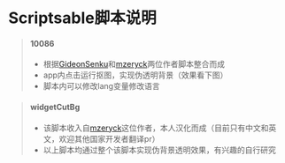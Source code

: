 # Scriptsable脚本说明
> #### 10086
> - 根据[GideonSenku](https://github.com/GideonSenku)和[mzeryck](https://github.com/mzeryck)两位作者脚本整合而成
> - app内点击运行抠图，实现伪透明背景（效果看下图）
> - 脚本内可以修改lang变量修改语言

> #### widgetCutBg
> - 该脚本收入自[mzeryck](https://github.com/mzeryck)这位作者，本人汉化而成（目前只有中文和英文，欢迎其他国家开发者翻译pr）
> - 以上脚本均通过整个该脚本实现伪背景透明效果，有兴趣的自行研究